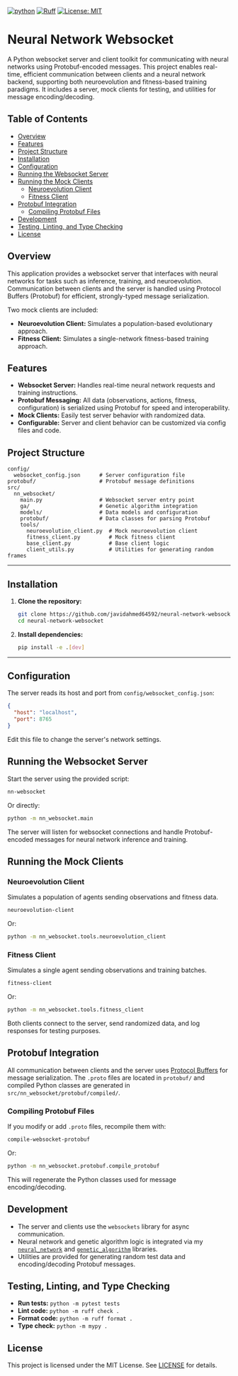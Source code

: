 [![python](https://img.shields.io/badge/Python-3.12-3776AB.svg?style=flat&logo=python&logoColor=ffd343)](https://docs.python.org/3.12/)
[![Ruff](https://img.shields.io/endpoint?url=https://raw.githubusercontent.com/astral-sh/ruff/main/assets/badge/v2.json)](https://github.com/astral-sh/ruff)
[![License: MIT](https://img.shields.io/badge/License-MIT-yellow.svg)](https://opensource.org/licenses/MIT)

<!-- omit from toc -->
# Neural Network Websocket

A Python websocket server and client toolkit for communicating with neural networks using Protobuf-encoded messages. This project enables real-time, efficient communication between clients and a neural network backend, supporting both neuroevolution and fitness-based training paradigms. It includes a server, mock clients for testing, and utilities for message encoding/decoding.

<!-- omit from toc -->
## Table of Contents
- [Overview](#overview)
- [Features](#features)
- [Project Structure](#project-structure)
- [Installation](#installation)
- [Configuration](#configuration)
- [Running the Websocket Server](#running-the-websocket-server)
- [Running the Mock Clients](#running-the-mock-clients)
  - [Neuroevolution Client](#neuroevolution-client)
  - [Fitness Client](#fitness-client)
- [Protobuf Integration](#protobuf-integration)
  - [Compiling Protobuf Files](#compiling-protobuf-files)
- [Development](#development)
- [Testing, Linting, and Type Checking](#testing-linting-and-type-checking)
- [License](#license)

## Overview

This application provides a websocket server that interfaces with neural networks for tasks such as inference, training, and neuroevolution. Communication between clients and the server is handled using Protocol Buffers (Protobuf) for efficient, strongly-typed message serialization.

Two mock clients are included:
- **Neuroevolution Client:** Simulates a population-based evolutionary approach.
- **Fitness Client:** Simulates a single-network fitness-based training approach.

## Features

- **Websocket Server:** Handles real-time neural network requests and training instructions.
- **Protobuf Messaging:** All data (observations, actions, fitness, configuration) is serialized using Protobuf for speed and interoperability.
- **Mock Clients:** Easily test server behavior with randomized data.
- **Configurable:** Server and client behavior can be customized via config files and code.

## Project Structure

```
config/
  websocket_config.json      # Server configuration file
protobuf/                    # Protobuf message definitions
src/
  nn_websocket/
    main.py                  # Websocket server entry point
    ga/                      # Genetic algorithm integration
    models/                  # Data models and configuration
    protobuf/                # Data classes for parsing Protobuf
    tools/
      neuroevolution_client.py  # Mock neuroevolution client
      fitness_client.py         # Mock fitness client
      base_client.py            # Base client logic
      client_utils.py           # Utilities for generating random frames
```

---

## Installation

1. **Clone the repository:**
    ```sh
    git clone https://github.com/javidahmed64592/neural-network-websocket.git
    cd neural-network-websocket
    ```

2. **Install dependencies:**
    ```sh
    pip install -e .[dev]
    ```

---

## Configuration

The server reads its host and port from `config/websocket_config.json`:

```json
{
  "host": "localhost",
  "port": 8765
}
```

Edit this file to change the server's network settings.

## Running the Websocket Server

Start the server using the provided script:

```sh
nn-websocket
```

Or directly:

```sh
python -m nn_websocket.main
```

The server will listen for websocket connections and handle Protobuf-encoded messages for neural network inference and training.

## Running the Mock Clients

### Neuroevolution Client

Simulates a population of agents sending observations and fitness data.

```sh
neuroevolution-client
```

Or:

```sh
python -m nn_websocket.tools.neuroevolution_client
```

### Fitness Client

Simulates a single agent sending observations and training batches.

```sh
fitness-client
```

Or:

```sh
python -m nn_websocket.tools.fitness_client
```

Both clients connect to the server, send randomized data, and log responses for testing purposes.

## Protobuf Integration

All communication between clients and the server uses [Protocol Buffers](https://developers.google.com/protocol-buffers) for message serialization. The `.proto` files are located in `protobuf/` and compiled Python classes are generated in `src/nn_websocket/protobuf/compiled/`.

### Compiling Protobuf Files

If you modify or add `.proto` files, recompile them with:

```sh
compile-websocket-protobuf
```

Or:

```sh
python -m nn_websocket.protobuf.compile_protobuf
```

This will regenerate the Python classes used for message encoding/decoding.

## Development

- The server and clients use the `websockets` library for async communication.
- Neural network and genetic algorithm logic is integrated via my [`neural_network`](https://github.com/javidahmed64592/neural-network) and [`genetic_algorithm`](https://github.com/javidahmed64592/genetic-algorithm) libraries.
- Utilities are provided for generating random test data and encoding/decoding Protobuf messages.

## Testing, Linting, and Type Checking

- **Run tests:** `python -m pytest tests`
- **Lint code:** `python -m ruff check .`
- **Format code:** `python -m ruff format .`
- **Type check:** `python -m mypy .`

## License

This project is licensed under the MIT License. See [LICENSE](LICENSE) for details.

